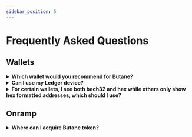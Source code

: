 ```yaml
---
sidebar_position: 5
---
```


# Frequently Asked Questions

## Wallets

<details>

<summary><b>Which wallet would you recommend for Butane?</b></summary>

There are many wallets to select from but the top wallets with the widest support is [Metamask](https://metamask.io/)
and [Keplr](https://www.keplr.app/). Butane is an EVM chain built on top of the Cosmos SDK and Metamask does not support
non EVM-specific assets while Keplr wallet does. Keplr wallet will soon support ERC-20.

</details>

<details>

<summary><b>Can I use my Ledger device?</b></summary>

Absolutely! Take a look at the [Ledger](./connect-your-wallet/keplr) for more information. Metamask,
Keplr, and WalletConnect all work with Ledger. Ledger setup will be required before engaging with the dApps and products on Butane.

</details>

<details>

<summary><b>For certain wallets, I see both bech32 and hex while others only show hex formatted addresses, which should
 I use?</b></summary>

The Butane network supports both formats: bech32 and hex. Other EVM peers and its ecosystem uses hex encoding while
Cosmos-native uses bech32 formatted addresses. Keplr is unique and the EVM-compatible chains shows both formats. If you
are sending tokens (via [IBC](https://www.mintscan.io/Butane/relayers)), you will use bech32 formatted addresses unless
the receiving chain support EVM (i.e. Ethermint-based chains). You can further details [here](./../protocol/concepts/accounts).

</details>

## Onramp

<details>

<summary><b>Where can I acquire Butane token?</b></summary>

There are several paths users can take to acquire Butane Token.

- Decentralized Exchanges: [Osmosis](https://app.osmosis.zone/?from=ATOM&to=EVMOS)
- [C14 Money](https://pay.c14.money/) is an onramp service
- [Testnet Faucet](https://faucet.evmos.dev/) dispenses a small amount of testnet tokens

</details>
